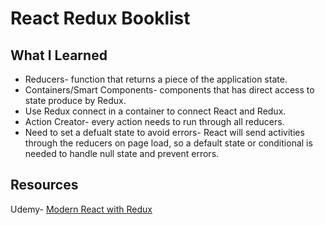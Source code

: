 # React Redux Booklist

## What I Learned
- Reducers- function that returns a piece of the application state.
- Containers/Smart Components- components that has direct access to state produce by Redux.
- Use Redux connect in a container to connect React and Redux.
- Action Creator- every action needs to run through all reducers.
- Need to set a defualt state to avoid errors- React will send activities through the reducers
on page load, so a default state or conditional is needed to handle null state and prevent errors.



## Resources
Udemy- [Modern React with Redux](https://www.udemy.com/react-redux/learn/v4/overview)

